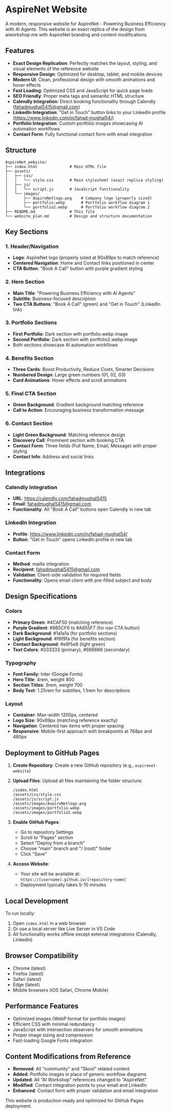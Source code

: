 # AspireNet Website

A modern, responsive website for AspireNet - Powering Business Efficiency with AI Agents. This website is an exact replica of the design from aiworkshop.me with AspireNet branding and content modifications.

## Features

- **Exact Design Replication**: Perfectly matches the layout, styling, and visual elements of the reference website
- **Responsive Design**: Optimized for desktop, tablet, and mobile devices
- **Modern UI**: Clean, professional design with smooth animations and hover effects
- **Fast Loading**: Optimized CSS and JavaScript for quick page loads
- **SEO Friendly**: Proper meta tags and semantic HTML structure
- **Calendly Integration**: Direct booking functionality through Calendly (fahadmughal5415@gmail.com)
- **LinkedIn Integration**: "Get in Touch" button links to your LinkedIn profile (https://www.linkedin.com/in/fahad-mughal54/)
- **Portfolio Integration**: Custom portfolio images showcasing AI automation workflows
- **Contact Form**: Fully functional contact form with email integration

## Structure

```
AspireNet_website/
├── index.html              # Main HTML file
├── assets/
│   ├── css/
│   │   └── style.css       # Main stylesheet (exact replica styling)
│   ├── js/
│   │   └── script.js       # JavaScript functionality
│   └── images/
│       ├── AspireNetlogo.png    # Company logo (properly sized)
│       ├── portfolio.webp       # Portfolio workflow diagram 1
│       └── portfolio2.webp      # Portfolio workflow diagram 2
├── README.md               # This file
└── website_plan.md         # Design and structure documentation
```

## Key Sections

### 1. Header/Navigation
- **Logo**: AspireNet logo (properly sized at 90x89px to match reference)
- **Centered Navigation**: Home and Contact links positioned in center
- **CTA Button**: "Book A Call" button with purple gradient styling

### 2. Hero Section
- **Main Title**: "Powering Business Efficiency with AI Agents"
- **Subtitle**: Business-focused description
- **Two CTA Buttons**: "Book A Call" (green) and "Get in Touch" (LinkedIn link)

### 3. Portfolio Sections
- **First Portfolio**: Dark section with portfolio.webp image
- **Second Portfolio**: Dark section with portfolio2.webp image
- Both sections showcase AI automation workflows

### 4. Benefits Section
- **Three Cards**: Boost Productivity, Reduce Costs, Smarter Decisions
- **Numbered Design**: Large green numbers (01, 02, 03)
- **Card Animations**: Hover effects and scroll animations

### 5. Final CTA Section
- **Green Background**: Gradient background matching reference
- **Call to Action**: Encouraging business transformation message

### 6. Contact Section
- **Light Green Background**: Matching reference design
- **Discovery Call**: Prominent section with booking CTA
- **Contact Form**: Three fields (Full Name, Email, Message) with proper styling
- **Contact Info**: Address and social links

## Integrations

### Calendly Integration
- **URL**: https://calendly.com/fahadmughal5415
- **Email**: fahadmughal5415@gmail.com
- **Functionality**: All "Book A Call" buttons open Calendly in new tab

### LinkedIn Integration
- **Profile**: https://www.linkedin.com/in/fahad-mughal54/
- **Button**: "Get in Touch" opens LinkedIn profile in new tab

### Contact Form
- **Method**: mailto integration
- **Recipient**: fahadmughal5415@gmail.com
- **Validation**: Client-side validation for required fields
- **Functionality**: Opens email client with pre-filled subject and body

## Design Specifications

### Colors
- **Primary Green**: #4CAF50 (matching reference)
- **Purple Gradient**: #8B5CF6 to #A855F7 (for nav CTA button)
- **Dark Background**: #1a1a1a (for portfolio sections)
- **Light Background**: #f8f9fa (for benefits section)
- **Contact Background**: #e8f5e8 (light green)
- **Text Colors**: #333333 (primary), #666666 (secondary)

### Typography
- **Font Family**: Inter (Google Fonts)
- **Hero Title**: 4rem, weight 800
- **Section Titles**: 3rem, weight 700
- **Body Text**: 1.25rem for subtitles, 1.1rem for descriptions

### Layout
- **Container**: Max-width 1200px, centered
- **Logo Size**: 90x89px (matching reference exactly)
- **Navigation**: Centered nav items with proper spacing
- **Responsive**: Mobile-first approach with breakpoints at 768px and 480px

## Deployment to GitHub Pages

1. **Create Repository**: Create a new GitHub repository (e.g., `aspirenet-website`)

2. **Upload Files**: Upload all files maintaining the folder structure:
   ```
   /index.html
   /assets/css/style.css
   /assets/js/script.js
   /assets/images/AspireNetlogo.png
   /assets/images/portfolio.webp
   /assets/images/portfolio2.webp
   ```

3. **Enable GitHub Pages**:
   - Go to repository Settings
   - Scroll to "Pages" section
   - Select "Deploy from a branch"
   - Choose "main" branch and "/ (root)" folder
   - Click "Save"

4. **Access Website**:
   - Your site will be available at: `https://[username].github.io/[repository-name]`
   - Deployment typically takes 5-10 minutes

## Local Development

To run locally:
1. Open `index.html` in a web browser
2. Or use a local server like Live Server in VS Code
3. All functionality works offline except external integrations (Calendly, LinkedIn)

## Browser Compatibility

- Chrome (latest)
- Firefox (latest)
- Safari (latest)
- Edge (latest)
- Mobile browsers (iOS Safari, Chrome Mobile)

## Performance Features

- Optimized images (WebP format for portfolio images)
- Efficient CSS with minimal redundancy
- JavaScript with intersection observers for smooth animations
- Proper image sizing and compression
- Fast-loading Google Fonts integration

## Content Modifications from Reference

- **Removed**: All "community" and "Skool" related content
- **Added**: Portfolio images in place of generic workflow diagrams
- **Updated**: All "AI Workshop" references changed to "AspireNet"
- **Modified**: Contact integration points to your email and LinkedIn
- **Enhanced**: Contact form with proper validation and email integration

This website is production-ready and optimized for GitHub Pages deployment.

